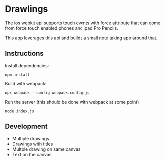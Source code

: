 # Drawlings

The ios webkit api supports touch events with force attribute that can come from force touch enabled phones and ipad Pro Pencils.

This app leverages this api and builds a small note taking app around that.

## Instructions

Install dependencies:

```
npm install
```

Build with webpack:

```
npx webpack --config webpack.config.js
```

Run the server (this should be done with webpack at some point)

```
node index.js
```

## Development

* Multiple drawings
* Drawings with titles
* Multple drawing on same canvas
* Text on the canvas
